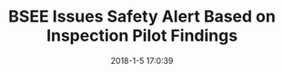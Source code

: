 ---
"title": "BSEE Issues Safety Alert Based on Inspection Pilot Findings"
"date": "2018-1-5 17:0:39"
"feed_name": "BSEE"
"feed_website": "https://www.bsee.gov/"
"feed_rss": "https://www.bsee.gov/feed/news-items/rss.xml"
"link": "https://www.bsee.gov/newsroom/latest-news/statements-and-releases/press-releases/bsee-issues-safety-alert-based-on"
"file": "_posts/2018-1-5-17-0-39_BSEE_8ac4265ef1290601d9b014706e2521fcd57de6ab.md"
"accident": "0"
"drilling": "0"
"dead": "0"
"injured": "0"
---